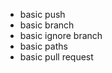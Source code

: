 - basic push
- basic branch
- basic ignore branch <developer>	
- basic paths
- basic pull request <developer>
